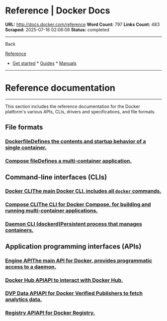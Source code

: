 # Reference | Docker Docs

**URL:** http://docs.docker.com/reference
**Word Count:** 797
**Links Count:** 483
**Scraped:** 2025-07-16 02:06:09
**Status:** completed

---

Back

[Reference](https://docs.docker.com/reference/)

  * [Get started](http://docs.docker.com/get-started/)   * [Guides](http://docs.docker.com/guides/)   * [Manuals](http://docs.docker.com/manuals/)

* * *

# Reference documentation

* * *

This section includes the reference documentation for the Docker platform's various APIs, CLIs, drivers and specifications, and file formats.

## File formats

### [DockerfileDefines the contents and startup behavior of a single container.](http://docs.docker.com/reference/dockerfile/)

### [Compose fileDefines a multi-container application.](http://docs.docker.com/reference/compose-file/)

## Command-line interfaces \(CLIs\)

### [Docker CLIThe main Docker CLI, includes all `docker` commands.](http://docs.docker.com/reference/cli/docker/)

### [Compose CLIThe CLI for Docker Compose, for building and running multi-container applications.](http://docs.docker.com/reference/cli/docker/compose/)

### [Daemon CLI \(dockerd\)Persistent process that manages containers.](http://docs.docker.com/reference/cli/dockerd/)

## Application programming interfaces \(APIs\)

### [Engine APIThe main API for Docker, provides programmatic access to a daemon.](http://docs.docker.com/reference/api/engine/)

### [Docker Hub APIAPI to interact with Docker Hub.](http://docs.docker.com/reference/api/hub/latest/)

### [DVP Data APIAPI for Docker Verified Publishers to fetch analytics data.](http://docs.docker.com/reference/api/dvp/latest/)

### [Registry APIAPI for Docker Registry.](http://docs.docker.com/reference/api/registry/latest/)